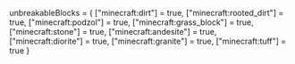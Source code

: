 unbreakableBlocks = {
    ["minecraft:dirt"] = true,
    ["minecraft:rooted_dirt"] = true,
    ["minecraft:podzol"] = true,
    ["minecraft:grass_block"] = true,
    ["minecraft:stone"] = true,
    ["minecraft:andesite"] = true,
    ["minecraft:diorite"] = true,
    ["minecraft:granite"] = true,
    ["minecraft:tuff"] = true
}